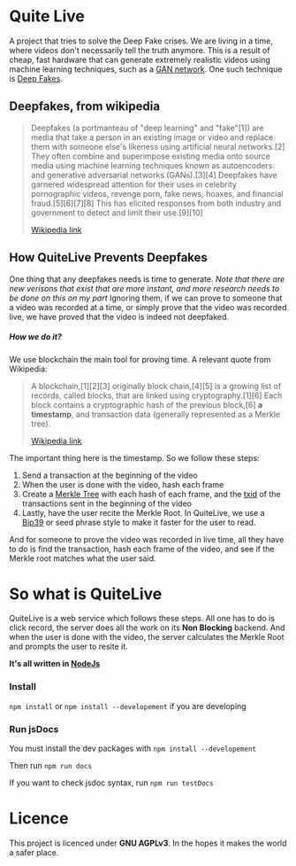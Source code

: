# Quite Live

A project that tries to solve the Deep Fake crises. We are living in a time, where
videos don't necessarily tell the truth anymore. This is a result of cheap, fast hardware
that can generate extremely realistic videos using machine learning techniques, such as a
[GAN network](https://en.wikipedia.org/wiki/Generative_adversarial_network). One such
technique is [Deep Fakes](https://en.wikipedia.org/wiki/Deepfake).

## Deepfakes, from wikipedia

> Deepfakes (a portmanteau of "deep learning" and "fake"[1]) are media that take
> a person in an existing image or video and replace them with someone else's
> likeness using artificial neural networks.[2] They often combine and superimpose
> existing media onto source media using machine learning techniques known as
> autoencoders and generative adversarial networks (GANs).[3][4] Deepfakes have
> garnered widespread attention for their uses in celebrity pornographic videos,
> revenge porn, fake news, hoaxes, and financial fraud.[5][6][7][8] This has elicited
> responses from both industry and government to detect and limit their use.[9][10]
>
> [Wikipedia link](https://en.wikipedia.org/wiki/Deepfake)

## How QuiteLive Prevents Deepfakes

One thing that any deepfakes needs is time to generate. _Note that there are new verisons that
exist that are more instant, and more research needs to be done on this on my part_
Ignoring them, if we can prove to someone that a video was recorded at a time, or simply prove
that the video was recorded live, we have proved that the video is indeed not deepfaked.

##### How we do it?

We use blockchain the main tool for proving time. A relevant quote from Wikipedia:

> A blockchain,[1][2][3] originally block chain,[4][5] is a growing list of records,
> called blocks, that are linked using cryptography.[1][6] Each block contains a
> cryptographic hash of the previous block,[6] **a timestamp**, and transaction data
> (generally represented as a Merkle tree).
>
> [Wikipedia link](https://en.wikipedia.org/wiki/Blockchain)

The important thing here is the timestamp. So we follow these steps:

1. Send a transaction at the beginning of the video
2. When the user is done with the video, hash each frame
3. Create a [Merkle Tree](https://en.wikipedia.org/wiki/Merkle_tree) with each hash
   of each frame, and the [txid](https://learnmeabitcoin.com/guide/txid) of the
   transactions sent in the beginning of the video
4. Lastly, have the user recite the Merkle Root. In QuiteLive, we use a
   [Bip39](https://en.bitcoin.it/wiki/Seed_phrase) or seed phrase style to make it
   faster for the user to read.

And for someone to prove the video was recorded in live time, all they have to do
is find the transaction, hash each frame of the video, and see if the Merkle root
matches what the user said.

# So what is QuiteLive

QuiteLive is a web service which follows these steps. All one has to do is click record,
the server does all the work on its **Non Blocking** backend. And when the user is done with
the video, the server calculates the Merkle Root and prompts the user to resite it.

**It's all written in [NodeJs](https://nodejs.org/)**

### Install

`npm install` or `npm install --developement` if you are developing

### Run jsDocs

You must install the dev packages with `npm install --developement`

Then run `npm run docs`

If you want to check jsdoc syntax, run `npm run testDocs`

# Licence

This project is licenced under **GNU AGPLv3**. In the hopes it makes the
world a safer place.
